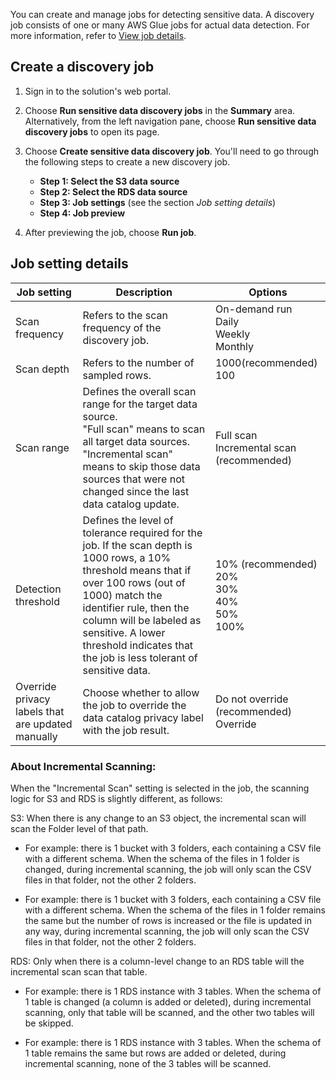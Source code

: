 You can create and manage jobs for detecting sensitive data. A discovery job consists of one or many AWS Glue jobs for actual data detection. For more information, refer to [View job details](discovery-job-details.md).

## Create a discovery job

1. Sign in to the solution's web portal.
2. Choose **Run sensitive data discovery jobs** in the **Summary** area. Alternatively, from the left navigation pane, choose **Run sensitive data discovery jobs** to open its page. 
3. Choose **Create sensitive data discovery job**. You'll need to go through the following steps to create a new discovery job.

    - **Step 1: Select the S3 data source**
    - **Step 2: Select the RDS data source**
    - **Step 3: Job settings** (see the section *Job setting details*)
    - **Step 4: Job preview**

4. After previewing the job, choose **Run job**.

## Job setting details

| Job setting | Description | Options |
| --- | --- | --- |
| Scan frequency | Refers to the scan frequency of the discovery job. | On-demand run<br> Daily<br> Weekly<br> Monthly |
| Scan depth | Refers to the number of sampled rows. |  1000(recommended)<br> 100 |
| Scan range | Defines the overall scan range for the target data source. <br> "Full scan" means to scan all target data sources.<br>"Incremental scan" means to skip those data sources that were not changed since the last data catalog update. |  Full scan<br> Incremental scan (recommended) |
| Detection threshold | Defines the level of tolerance required for the job. If the scan depth is 1000 rows, a 10% threshold means that if over 100 rows (out of 1000) match the identifier rule, then the column will be labeled as sensitive. A lower threshold indicates that the job is less tolerant of sensitive data. |  10% (recommended)<br> 20%<br> 30%<br> 40%<br> 50%<br> 100% |
| Override privacy labels that are updated manually | Choose whether to allow the job to override the data catalog privacy label with the job result. |  Do not override (recommended)<br> Override |

### About Incremental Scanning:
When the "Incremental Scan" setting is selected in the job, the scanning logic for S3 and RDS is slightly different, as follows:

S3: When there is any change to an S3 object, the incremental scan will scan the Folder level of that path.

- For example: there is 1 bucket with 3 folders, each containing a CSV file with a different schema. When the schema of the files in 1 folder is changed, during incremental scanning, the job will only scan the CSV files in that folder, not the other 2 folders.

- For example: there is 1 bucket with 3 folders, each containing a CSV file with a different schema. When the schema of the files in 1 folder remains the same but the number of rows is increased or the file is updated in any way, during incremental scanning, the job will only scan the CSV files in that folder, not the other 2 folders.

RDS: Only when there is a column-level change to an RDS table will the incremental scan scan that table.

- For example: there is 1 RDS instance with 3 tables. When the schema of 1 table is changed (a column is added or deleted), during incremental scanning, only that table will be scanned, and the other two tables will be skipped.

- For example: there is 1 RDS instance with 3 tables. When the schema of 1 table remains the same but rows are added or deleted, during incremental scanning, none of the 3 tables will be scanned.
